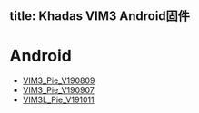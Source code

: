 title: Khadas VIM3 Android固件
---

# Android
* [VIM3_Pie_V190809](https://dl.khadas.com/Firmware/VIM3/Android/VIM3_Pie_V190809.7z)
* [VIM3_Pie_V190907](https://dl.khadas.com/Firmware/VIM3/Android/VIM3_Pie_V190907.7z)
* [VIM3L_Pie_V191011](https://dl.khadas.com/Firmware/VIM3L/Android/VIM3L_Pie_V191011.7z)
